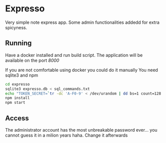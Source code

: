 # Expresso
Very simple note express app. Some admin functionalities addedd for extra spicyness. 
## Running
Have a docker installed and run build script. The application will be available on the port *8000*

If you are not comfortable using docker you could do it manually
You need sqlite3 and npm

```bash
cd expresso
sqlite3 expresso.db < sql_commands.txt
echo "TOKEN_SECRET=`tr -dc 'A-F0-9' < /dev/urandom | dd bs=1 count=128 2>/dev/null`" > .env
npm install
npm start
```
## Access
The administrator account has the most unbreakable password ever... you cannot guess it in a milion years haha. Change it afterwards
